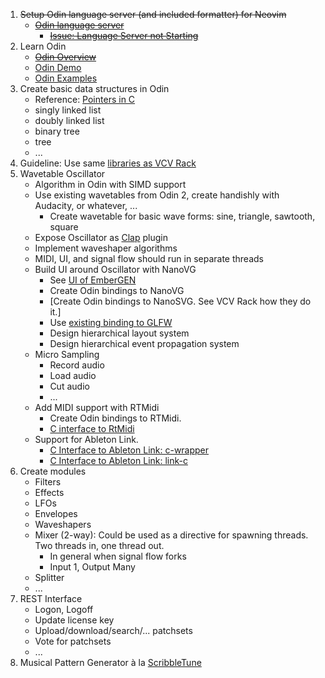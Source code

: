 1. ~~Setup Odin language server (and included formatter) for Neovim~~
	  - ~~[Odin language server](https://github.com/DanielGavin/ols)~~
	    - ~~[Issue: Language Server not Starting](https://github.com/DanielGavin/ols/issues/105)~~
1. Learn Odin
	  - ~~[Odin Overview](https://odin-lang.org/docs/overview/)~~
	  - [Odin Demo](https://github.com/odin-lang/Odin/blob/master/examples/demo/demo.odin)
	  - [Odin Examples](https://github.com/odin-lang/examples)
1. Create basic data structures in Odin
	  - Reference: [Pointers in C](https://github.com/mkohlhaas/Pointers-C-Programming)
	  - singly linked list
	  - doubly linked list
	  - binary tree
	  - tree
	  - ...
1. Guideline: Use same [libraries as VCV Rack](https://github.com/VCVRack/Rack#software-libraries)
1. Wavetable Oscillator
	  - Algorithm in Odin with SIMD support
	  - Use existing wavetables from Odin 2, create handishly with Audacity, or whatever, ...
	    - Create wavetable for basic wave forms: sine, triangle, sawtooth, square
	  - Expose Oscillator as [Clap](https://github.com/free-audio/clap) plugin
	  - Implement waveshaper algorithms
	  - MIDI, UI, and signal flow should run in separate threads
	  - Build UI around Oscillator with NanoVG
	    - See [UI of EmberGEN](https://www.youtube.com/watch?v=mVmcGlQa6_U)
	    - Create Odin bindings to NanoVG
	    - [Create Odin bindings to NanoSVG. See VCV Rack how they do it.]
	    - Use [existing binding to GLFW](https://pkg.odin-lang.org/vendor/glfw/)
	    - Design hierarchical layout system
	    - Design hierarchical event propagation system
	  - Micro Sampling
	    - Record audio
	    - Load audio
	    - Cut audio
	    - ...
	  - Add MIDI support with RTMidi
	    - Create Odin bindings to RTMidi.
	    - [C interface to RtMidi](https://www.music.mcgill.ca/~gary/rtmidi/group__C-interface.html)
	  - Support for Ableton Link.
	    - [C Interface to Ableton Link: c-wrapper](https://github.com/magdaddy/ableton-link-rs/blob/master/c-wrapper/link_rs.cpp)
	    - [C Interface to Ableton Link: link-c](https://github.com/artfwo/link-c)
1. Create modules
	  - Filters
	  - Effects
	  - LFOs
	  - Envelopes
	  - Waveshapers
	  - Mixer (2-way): Could be used as a directive for spawning threads. Two threads in, one thread out.
	    - In general when signal flow forks
	    - Input 1, Output Many
	  - Splitter
	  - ...
1. REST Interface
	  - Logon, Logoff
	  - Update license key
	  - Upload/download/search/... patchsets
	  - Vote for patchsets
	  - ...
1. Musical Pattern Generator à la [ScribbleTune](https://scribbletune.com/)
